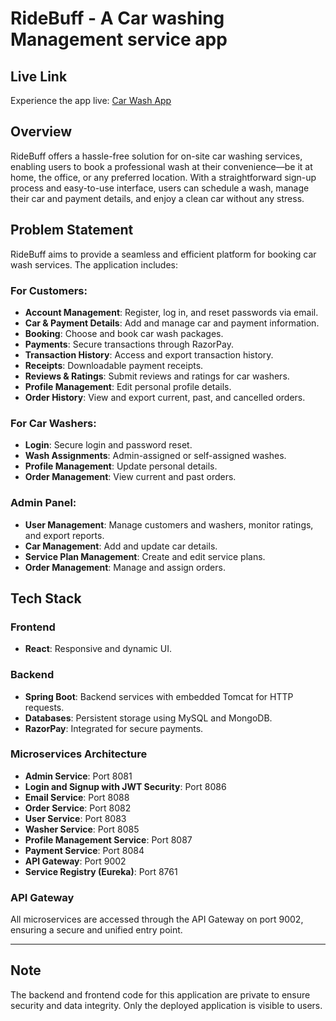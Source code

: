 # RideBuff - A Car washing Management service app

## Live Link
Experience the app live: [Car Wash App](https://ridebuff-car-wash.netlify.app/)

## Overview
RideBuff offers a hassle-free solution for on-site car washing services, enabling users to book a professional wash at their convenience—be it at home, the office, or any preferred location. With a straightforward sign-up process and easy-to-use interface, users can schedule a wash, manage their car and payment details, and enjoy a clean car without any stress.

## Problem Statement
RideBuff aims to provide a seamless and efficient platform for booking car wash services. The application includes:

### For Customers:
- **Account Management**: Register, log in, and reset passwords via email.
- **Car & Payment Details**: Add and manage car and payment information.
- **Booking**: Choose and book car wash packages.
- **Payments**: Secure transactions through RazorPay.
- **Transaction History**: Access and export transaction history.
- **Receipts**: Downloadable payment receipts.
- **Reviews & Ratings**: Submit reviews and ratings for car washers.
- **Profile Management**: Edit personal profile details.
- **Order History**: View and export current, past, and cancelled orders.

### For Car Washers:
- **Login**: Secure login and password reset.
- **Wash Assignments**: Admin-assigned or self-assigned washes.
- **Profile Management**: Update personal details.
- **Order Management**: View current and past orders.

### Admin Panel:
- **User Management**: Manage customers and washers, monitor ratings, and export reports.
- **Car Management**: Add and update car details.
- **Service Plan Management**: Create and edit service plans.
- **Order Management**: Manage and assign orders.

## Tech Stack

### Frontend
- **React**: Responsive and dynamic UI.

### Backend
- **Spring Boot**: Backend services with embedded Tomcat for HTTP requests.
- **Databases**: Persistent storage using MySQL and MongoDB.
- **RazorPay**: Integrated for secure payments.

### Microservices Architecture
- **Admin Service**: Port 8081
- **Login and Signup with JWT Security**: Port 8086
- **Email Service**: Port 8088
- **Order Service**: Port 8082
- **User Service**: Port 8083
- **Washer Service**: Port 8085
- **Profile Management Service**: Port 8087
- **Payment Service**: Port 8084
- **API Gateway**: Port 9002
- **Service Registry (Eureka)**: Port 8761

### API Gateway
All microservices are accessed through the API Gateway on port 9002, ensuring a secure and unified entry point.

---

## Note
The backend and frontend code for this application are private to ensure security and data integrity. Only the deployed application is visible to users.
